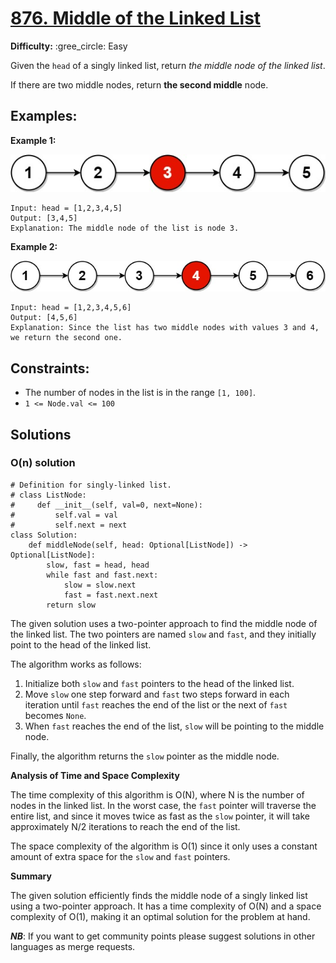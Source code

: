 # [876. Middle of the Linked List](https://leetcode.com/problems/middle-of-the-linked-list/)

**Difficulty:** :gree_circle: Easy

Given the `head` of a singly linked list, return *the middle node of the linked list*.

If there are two middle nodes, return **the second middle** node.

## Examples:

**Example 1:**

![043_01.jpg](./resources/043_01.jpg)

```
Input: head = [1,2,3,4,5]
Output: [3,4,5]
Explanation: The middle node of the list is node 3.

```

**Example 2:**

![043_01.jpg](./resources/043_02.jpg)

```
Input: head = [1,2,3,4,5,6]
Output: [4,5,6]
Explanation: Since the list has two middle nodes with values 3 and 4, we return the second one.

```

## **Constraints:**

- The number of nodes in the list is in the range `[1, 100]`.
- `1 <= Node.val <= 100`


## Solutions

### O(n) solution 

```python3
# Definition for singly-linked list.
# class ListNode:
#     def __init__(self, val=0, next=None):
#         self.val = val
#         self.next = next
class Solution:
    def middleNode(self, head: Optional[ListNode]) -> Optional[ListNode]:
        slow, fast = head, head
        while fast and fast.next:
            slow = slow.next
            fast = fast.next.next
        return slow
```

The given solution uses a two-pointer approach to find the middle node of the linked list. The two pointers are named `slow` and `fast`, and they initially point to the head of the linked list.

The algorithm works as follows:
1. Initialize both `slow` and `fast` pointers to the head of the linked list.
2. Move `slow` one step forward and `fast` two steps forward in each iteration until `fast` reaches the end of the list or the next of `fast` becomes `None`.
3. When `fast` reaches the end of the list, `slow` will be pointing to the middle node.

Finally, the algorithm returns the `slow` pointer as the middle node.

**Analysis of Time and Space Complexity**

The time complexity of this algorithm is O(N), where N is the number of nodes in the linked list. In the worst case, the `fast` pointer will traverse the entire list, and since it moves twice as fast as the `slow` pointer, it will take approximately N/2 iterations to reach the end of the list.

The space complexity of the algorithm is O(1) since it only uses a constant amount of extra space for the `slow` and `fast` pointers.

**Summary**

The given solution efficiently finds the middle node of a singly linked list using a two-pointer approach. It has a time complexity of O(N) and a space complexity of O(1), making it an optimal solution for the problem at hand.

***NB***: If you want to get community points please suggest solutions in other languages as merge requests.
